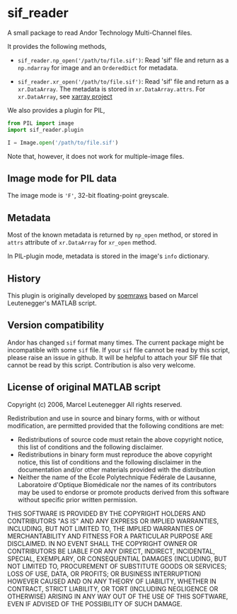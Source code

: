 sif_reader
============

A small package to read Andor Technology Multi-Channel files.

It provides the following methods,

+ `sif_reader.np_open('/path/to/file.sif')`:
Read 'sif' file and return as a `np.ndarray` for image
and an `OrderedDict` for metadata.

+ `sif_reader.xr_open('/path/to/file.sif')`:
Read 'sif' file and return as a `xr.DataArray`.
The metadata is stored in `xr.DataArray.attrs`.
For `xr.DataArray`,
see [xarray project](http://xarray.pydata.org)

We also provides a plugin for PIL,

```python
from PIL import image
import sif_reader.plugin

I = Image.open('/path/to/file.sif')
```

Note that, however, it does not work for multiple-image files.


Image mode for PIL data
------------------------

The image mode is `'F'`, 32-bit floating-point greyscale.



Metadata
--------

Most of the known metadata is returned by `np_open` method,
or stored in `attrs` attribute of `xr.DataArray` for `xr_open` method.

In PIL-plugin mode, metadata is stored in the image's `info` dictionary.



History
-------

This plugin is originally developed by [soemraws](https://github.com/soemraws)
based on Marcel Leutenegger's MATLAB script.


Version compatibility
-----------------------
Andor has changed `sif` format many times.
The current package might be incompatible with some `sif` file.
If your `sif` file cannot be read by this script,
please raise an issue in github.
It will be helpful to attach your SIF file that cannot be read by this script.
Contribution is also very welcome.


License of original MATLAB script
---------------------------------

Copyright (c) 2006, Marcel Leutenegger
All rights reserved.

Redistribution and use in source and binary forms, with or without
modification, are permitted provided that the following conditions are
met:
* Redistributions of source code must retain the above copyright notice, this list of conditions and the following disclaimer.
* Redistributions in binary form must reproduce the above copyright notice, this list of conditions and the following disclaimer in the documentation and/or other materials provided with the distribution
* Neither the name of the Ecole Polytechnique Fédérale de Lausanne, Laboratoire d'Optique Biomédicale nor the names of its contributors may be used to endorse or promote products derived from this software without specific prior written permission.

THIS SOFTWARE IS PROVIDED BY THE COPYRIGHT HOLDERS AND CONTRIBUTORS "AS IS"
AND ANY EXPRESS OR IMPLIED WARRANTIES, INCLUDING, BUT NOT LIMITED TO, THE
IMPLIED WARRANTIES OF MERCHANTABILITY AND FITNESS FOR A PARTICULAR PURPOSE
ARE DISCLAIMED. IN NO EVENT SHALL THE COPYRIGHT OWNER OR CONTRIBUTORS BE
LIABLE FOR ANY DIRECT, INDIRECT, INCIDENTAL, SPECIAL, EXEMPLARY, OR
CONSEQUENTIAL DAMAGES (INCLUDING, BUT NOT LIMITED TO, PROCUREMENT OF
SUBSTITUTE GOODS OR SERVICES; LOSS OF USE, DATA, OR PROFITS; OR BUSINESS
INTERRUPTION) HOWEVER CAUSED AND ON ANY THEORY OF LIABILITY, WHETHER IN
CONTRACT, STRICT LIABILITY, OR TORT (INCLUDING NEGLIGENCE OR OTHERWISE)
ARISING IN ANY WAY OUT OF THE USE OF THIS SOFTWARE, EVEN IF ADVISED OF THE
POSSIBILITY OF SUCH DAMAGE.
